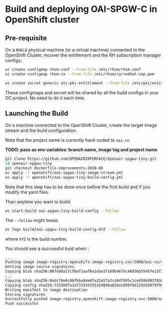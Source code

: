 # Build and deploying OAI-SPGW-C in OpenShift cluster #

## Pre-requisite ##

On a `RHEL8` physical machine (or a virtual machine) connected to the OpenShift Cluster, recover the entitlement and the RH subscription manager configs:

```bash
oc create configmap rhsm-conf --from-file /etc/rhsm/rhsm.conf
oc create configmap rhsm-ca --from-file /etc/rhsm/ca/redhat-uep.pem

oc create secret generic etc-pki-entitlement --from-file /etc/pki/entitlement/{NUMBER_ON_YOUR_COMPUTER}.pem --from-file /etc/pki/entitlement/{NUMBER_ON_YOUR_COMPUTER}-key.pem
```

These configmaps and secret will be shared by all the build configs in your OC project. No need to do it each time.

## Launching the Build ##

On a machine connected to the OpenShift Cluster, create the target image stream and the build configuration.

Note that the project name is currently hard-coded to `oai-cn`.

**TODO: pass as env variables: branch name, image tag and project name**

```bash
git clone https://github.com/OPENAIRINTERFACE/openair-spgwu-tiny.git
cd openair-spgwu-tiny
git checkout dockerfile-improvements-2020-08
oc apply -f openshift/oai-spgwu-tiny-image-stream.yml
oc apply -f openshift/oai-spgwu-tiny-build-config.yml
```

Note that this step has to be done once before the first build and if you modify the yaml files.

Then anytime you want to build:

```bash
oc start-build oai-spgwu-tiny-build-config --follow
```

The `--follow` might break.

```bash
oc logs build/oai-spgwu-tiny-build-config-XYZ --follow
```

where `XYZ` is the build number.

You should see a successful buid when :

```bash
...
Pushing image image-registry.openshift-image-registry.svc:5000/oai-cn/oai-spgwu-tiny:onap-test ...
Getting image source signatures
Copying blob sha256:087e0da17c56af1aaf0a1eba37169b46f6c46936b554b7e13f11165dac4ba8ef
...
Copying blob sha256:0adcf0e0c86fbba84ed7a22a57a2cd4d7695c1ce858dd03f03dc3002880b8061
Copying config sha256:73330dfa1a733335355324848a02ba1899f9d125559979f9911f3dedcd4450ca
Writing manifest to image destination
Storing signatures
Successfully pushed image-registry.openshift-image-registry.svc:5000/oai-cn/oai-spgwu-tiny@sha256:c1de087af5515d22e40486fb181f6ff65a7f34788d8174aa122d686667042cf9
Push successful
```
